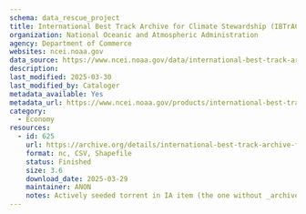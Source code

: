 ```yaml
---
schema: data_rescue_project 
title: International Best Track Archive for Climate Stewardship (IBTrACS)
organization: National Oceanic and Atmospheric Administration
agency: Department of Commerce
websites: ncei.noaa.gov
data_source: https://www.ncei.noaa.gov/data/international-best-track-archive-for-climate-stewardship-ibtracs/
description: 
last_modified: 2025-03-30
last_modified_by: Cataloger
metadata_available: Yes
metadata_url: https://www.ncei.noaa.gov/products/international-best-track-archive
category:
  - Economy
resources:
  - id: 625
    url: https://archive.org/details/international-best-track-archive-for-climate-stewardship-ibtracs
    format: nc, CSV, Shapefile
    status: Finished
    size: 3.6
    download_date: 2025-03-29
    maintainer: ANON
    notes: Actively seeded torrent in IA item (the one without _archive).  Direct file upload in progress.Alternate torrent locationhttps//academictorrents.com/details/457e924710d50bd49701abb642e40d6223c1f1d5
---
```

